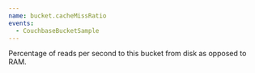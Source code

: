 ```yaml
---
name: bucket.cacheMissRatio
events:
  - CouchbaseBucketSample
---
```


Percentage of reads per second to this bucket from disk as opposed to RAM.